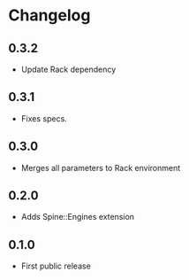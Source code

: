 Changelog
=========

0.3.2
-----
-   Update Rack dependency

0.3.1
-----
-   Fixes specs.

0.3.0
-----
-   Merges all parameters to Rack environment

0.2.0
-----
-   Adds Spine::Engines extension

0.1.0
-----
-   First public release
